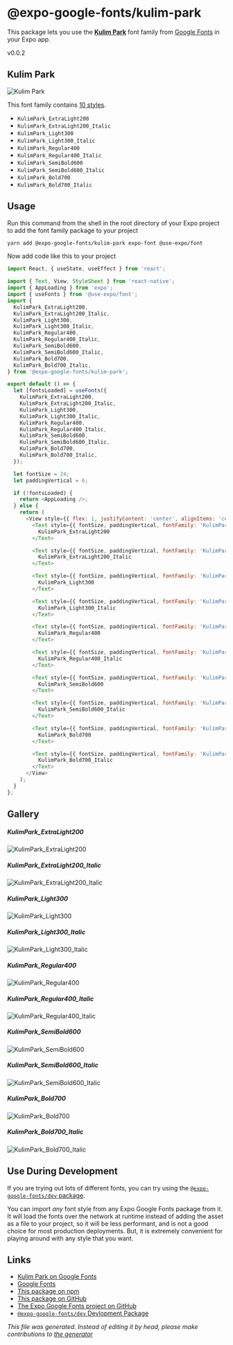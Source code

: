 # @expo-google-fonts/kulim-park

This package lets you use the [**Kulim Park**](https://fonts.google.com/specimen/Kulim+Park) font family from [Google Fonts](https://fonts.google.com/) in your Expo app.

v0.0.2

## Kulim Park

![Kulim Park](./font-family.png)

This font family contains [10 styles](#gallery).

- `KulimPark_ExtraLight200`
- `KulimPark_ExtraLight200_Italic`
- `KulimPark_Light300`
- `KulimPark_Light300_Italic`
- `KulimPark_Regular400`
- `KulimPark_Regular400_Italic`
- `KulimPark_SemiBold600`
- `KulimPark_SemiBold600_Italic`
- `KulimPark_Bold700`
- `KulimPark_Bold700_Italic`

## Usage

Run this command from the shell in the root directory of your Expo project to add the font family package to your project
```sh
yarn add @expo-google-fonts/kulim-park expo-font @use-expo/font
```

Now add code like this to your project
```js
import React, { useState, useEffect } from 'react';

import { Text, View, StyleSheet } from 'react-native';
import { AppLoading } from 'expo';
import { useFonts } from '@use-expo/font';
import {
  KulimPark_ExtraLight200,
  KulimPark_ExtraLight200_Italic,
  KulimPark_Light300,
  KulimPark_Light300_Italic,
  KulimPark_Regular400,
  KulimPark_Regular400_Italic,
  KulimPark_SemiBold600,
  KulimPark_SemiBold600_Italic,
  KulimPark_Bold700,
  KulimPark_Bold700_Italic,
} from '@expo-google-fonts/kulim-park';

export default () => {
  let [fontsLoaded] = useFonts({
    KulimPark_ExtraLight200,
    KulimPark_ExtraLight200_Italic,
    KulimPark_Light300,
    KulimPark_Light300_Italic,
    KulimPark_Regular400,
    KulimPark_Regular400_Italic,
    KulimPark_SemiBold600,
    KulimPark_SemiBold600_Italic,
    KulimPark_Bold700,
    KulimPark_Bold700_Italic,
  });

  let fontSize = 24;
  let paddingVertical = 6;

  if (!fontsLoaded) {
    return <AppLoading />;
  } else {
    return (
      <View style={{ flex: 1, justifyContent: 'center', alignItems: 'center' }}>
        <Text style={{ fontSize, paddingVertical, fontFamily: 'KulimPark_ExtraLight200' }}>
          KulimPark_ExtraLight200
        </Text>

        <Text style={{ fontSize, paddingVertical, fontFamily: 'KulimPark_ExtraLight200_Italic' }}>
          KulimPark_ExtraLight200_Italic
        </Text>

        <Text style={{ fontSize, paddingVertical, fontFamily: 'KulimPark_Light300' }}>
          KulimPark_Light300
        </Text>

        <Text style={{ fontSize, paddingVertical, fontFamily: 'KulimPark_Light300_Italic' }}>
          KulimPark_Light300_Italic
        </Text>

        <Text style={{ fontSize, paddingVertical, fontFamily: 'KulimPark_Regular400' }}>
          KulimPark_Regular400
        </Text>

        <Text style={{ fontSize, paddingVertical, fontFamily: 'KulimPark_Regular400_Italic' }}>
          KulimPark_Regular400_Italic
        </Text>

        <Text style={{ fontSize, paddingVertical, fontFamily: 'KulimPark_SemiBold600' }}>
          KulimPark_SemiBold600
        </Text>

        <Text style={{ fontSize, paddingVertical, fontFamily: 'KulimPark_SemiBold600_Italic' }}>
          KulimPark_SemiBold600_Italic
        </Text>

        <Text style={{ fontSize, paddingVertical, fontFamily: 'KulimPark_Bold700' }}>
          KulimPark_Bold700
        </Text>

        <Text style={{ fontSize, paddingVertical, fontFamily: 'KulimPark_Bold700_Italic' }}>
          KulimPark_Bold700_Italic
        </Text>
      </View>
    );
  }
};

```

## Gallery

##### KulimPark_ExtraLight200
![KulimPark_ExtraLight200](./840c4d3989e45ba899e1b3d09646ca3f9bef766fb66b167c5ea95b0726f44a0b.ttf.png)

##### KulimPark_ExtraLight200_Italic
![KulimPark_ExtraLight200_Italic](./8737e36ff5a77edc8d6596fcaa803b3cf72b11b077e0b7b0397fa81c2f03dd31.ttf.png)

##### KulimPark_Light300
![KulimPark_Light300](./5f528827be704c4d4f91d75915cedac8ff4754733bcac2e61e48bdac1e6752eb.ttf.png)

##### KulimPark_Light300_Italic
![KulimPark_Light300_Italic](./62e148954a2bd0e9e8c26272bfc3eedaaeecdf3a318ade20223eb51d2b83abdb.ttf.png)

##### KulimPark_Regular400
![KulimPark_Regular400](./d2dc8ced6a590e1bfbabfeaf4b27a7366fccc572cfee1fe459f22618ab3f1e58.ttf.png)

##### KulimPark_Regular400_Italic
![KulimPark_Regular400_Italic](./d3d40eaa8f0ae675fa6895c58f65a5c082236f54ee433a53963584e3f308f7c8.ttf.png)

##### KulimPark_SemiBold600
![KulimPark_SemiBold600](./cea3878ffef1244f27d1495beb506d10f3206d59da7d09f737ac355fde66784e.ttf.png)

##### KulimPark_SemiBold600_Italic
![KulimPark_SemiBold600_Italic](./62a7e064a37929edd5a709ff870cd8bafcf530cd6439f26277ab061d4128a8ad.ttf.png)

##### KulimPark_Bold700
![KulimPark_Bold700](./23e77b347e0afbacac1a4ba530b6fc6e0a7e166bd3edf29bdc414dd6497b806d.ttf.png)

##### KulimPark_Bold700_Italic
![KulimPark_Bold700_Italic](./baa22986aa8baf32baf6fbbd27e630ee792aac59cbf10df4701f9cd85d3232cd.ttf.png)


## Use During Development

If you are trying out lots of different fonts, you can try using the [`@expo-google-fonts/dev` package](https://www.npmjs.com/package/@expo-google-fonts/dev).

You can import *any* font style from any Expo Google Fonts package from it. It will load the fonts
over the network at runtime instead of adding the asset as a file to your project, so it will be 
less performant, and is not a good choice for most production deployments. But, it is extremely convenient
for playing around with any style that you want.

## Links

- [Kulim Park on Google Fonts](https://fonts.google.com/specimen/Kulim+Park)
- [Google Fonts](https://fonts.google.com/)
- [This package on npm](https://www.npmjs.com/package/@expo-google-fonts/kulim-park)
- [This package on GitHub](https://github.com/expo/google-fonts/tree/master/font-packages/kulim-park)
- [The Expo Google Fonts project on GitHub](https://github.com/expo/google-fonts)
- [`@expo-google-fonts/dev` Devlopment Package](https://github.com/expo/google-fonts/tree/master/font-packages/dev)


*This file was generated. Instead of editing it by head, please make contributions to [the generator](https://github.com/expo/google-fonts/tree/master/packages/generator)*
